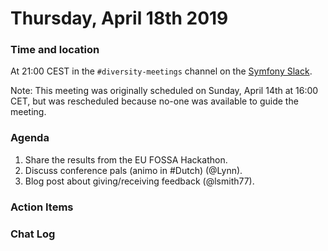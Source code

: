 # Thursday, April 18th 2019

### Time and location
At 21:00 CEST in the `#diversity-meetings` channel on the [Symfony Slack][slack].

Note: This meeting was originally scheduled on Sunday, April 14th at 16:00 CET,
but was rescheduled because no-one was available to guide the meeting.

### Agenda
1) Share the results from the EU FOSSA Hackathon.
1) Discuss conference pals (animo in #Dutch) (@Lynn).
1) Blog post about giving/receiving feedback (@lsmith77).

### Action Items

### Chat Log


[slack]: https://symfony.com/slack
